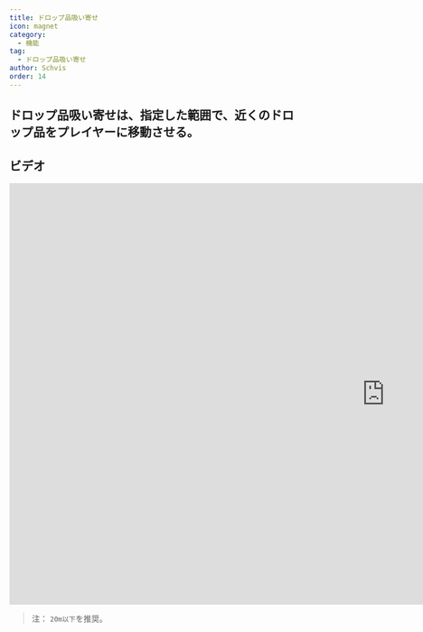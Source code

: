 ```yaml
---
title: ドロップ品吸い寄せ
icon: magnet
category:
  - 機能
tag:
  - ドロップ品吸い寄せ
author: Schvis
order: 14
---
```


## ドロップ品吸い寄せは、指定した範囲で、近くのドロップ品をプレイヤーに移動させる。

## ビデオ

<div class="iframe-container"><iframe width="1328" height="747" src="https://www.youtube.com/embed/iMElTsNF77c?list=PL5eI1Tb64p56g27qfYk7VuFTz4FK6YrKa" title="Korepi - Vacuum Loot" frameborder="0" allow="accelerometer; autoplay; clipboard-write; encrypted-media; gyroscope; picture-in-picture; web-share" referrerpolicy="strict-origin-when-cross-origin" allowfullscreen></iframe></div>

> 注： `20m以下`を推奨。
